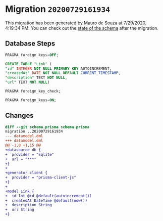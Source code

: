 # Migration `20200729161934`

This migration has been generated by Mauro de Souza at 7/29/2020, 4:19:34 PM.
You can check out the [state of the schema](./schema.prisma) after the migration.

## Database Steps

```sql
PRAGMA foreign_keys=OFF;

CREATE TABLE "Link" (
"id" INTEGER NOT NULL PRIMARY KEY AUTOINCREMENT,
"createdAt" DATE NOT NULL DEFAULT CURRENT_TIMESTAMP,
"description" TEXT NOT NULL,
"url" TEXT NOT NULL)

PRAGMA foreign_key_check;

PRAGMA foreign_keys=ON;
```

## Changes

```diff
diff --git schema.prisma schema.prisma
migration ..20200729161934
--- datamodel.dml
+++ datamodel.dml
@@ -1,0 +1,15 @@
+datasource db {
+  provider = "sqlite" 
+  url = "***"
+}
+
+generator client {
+  provider = "prisma-client-js"
+}
+
+model Link {
+  id Int @id @default(autoincrement())
+  createdAt DateTime @default(now())
+  description String
+  url String
+}
```


